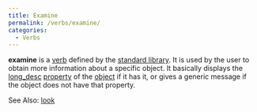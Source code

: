 ```yaml
---
title: Examine
permalink: /verbs/examine/
categories: 
  - Verbs
---
```


**examine** is a [verb](declarations/verb/) defined by the
[standard library](library/). It is used by the user to obtain
more information about a specific object. It basically displays the
[long_desc](properties/descriptions/) [property](properties/) of
the [object](globals/object/) if it has it, or gives a generic message
if the object does not have that property.

See Also: [look](verbs/look/)
